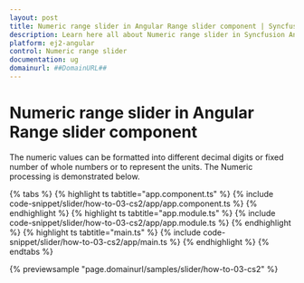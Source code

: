 ```yaml
---
layout: post
title: Numeric range slider in Angular Range slider component | Syncfusion
description: Learn here all about Numeric range slider in Syncfusion Angular Range slider component of Syncfusion Essential JS 2 and more.
platform: ej2-angular
control: Numeric range slider 
documentation: ug
domainurl: ##DomainURL##
---
```



# Numeric range slider in Angular Range slider component

The numeric values can be formatted into different decimal digits or fixed number of whole numbers or to represent the units.
The Numeric processing is demonstrated below.

{% tabs %}
{% highlight ts tabtitle="app.component.ts" %}
{% include code-snippet/slider/how-to-03-cs2/app/app.component.ts %}
{% endhighlight %}
{% highlight ts tabtitle="app.module.ts" %}
{% include code-snippet/slider/how-to-03-cs2/app/app.module.ts %}
{% endhighlight %}
{% highlight ts tabtitle="main.ts" %}
{% include code-snippet/slider/how-to-03-cs2/app/main.ts %}
{% endhighlight %}
{% endtabs %}
  
{% previewsample "page.domainurl/samples/slider/how-to-03-cs2" %}
